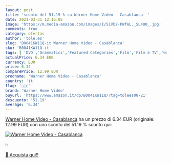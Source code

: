 ```yaml
---
layout: post
title: 'sconto del 51.19 % su Warner Home Video - Casablanca  '
date: 2021-03-31 12:16:05
image: 'https://m.media-amazon.com/images/I/51Vb2-PWfAL._SL400_.jpg'
comments: true
category: ofertas
author: 'tole.es'
slug: 'B0041KW11Q-it Warner Home Video - Casablanca'
sku: 'B0041KW11Q-it'
tags: [ 'DVD','Drammatici','Featured Categories','Film','Film e TV','warner home video', ]
actualPrice: 6.34 EUR
currency: EUR
price: 6.34
comparePrice: 12.99 EUR
prodname: 'Warner Home Video - Casablanca'
country: 'it'
flag: '🇮🇹'
brand: 'Warner Home Video'
buyurl: 'https://www.amazon.it/dp/B0041KW11Q/?tag=tolees00-21'
descuento: '51.19'
average: '6.34'
---
```


[Warner Home Video - Casablanca](https://www.amazon.it/dp/B0041KW11Q/?tag=tolees00-21) ha un prezzo di 6.34 EUR (originale: 12.99 EUR) con uno sconto del 51.19 % sconto qui:

[![Warner Home Video - Casablanca](https://m.media-amazon.com/images/I/51Vb2-PWfAL._SL400_.jpg)](https://www.amazon.it/dp/B0041KW11Q/?tag=tolees00-21)

ℹ️:


[🛒 Acquista qui!!](https://www.amazon.it/dp/B0041KW11Q/?tag=tolees00-21)
